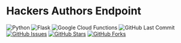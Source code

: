# Hackers Authors Endpoint

![Python](https://img.shields.io/badge/Python-v3.7.2-blue.svg?logo=python&longCache=true&logoColor=white&colorB=23a8e2&style=flat-square&colorA=36363e)
![Flask](https://img.shields.io/badge/Flask-v1.0.2-blue.svg?longCache=true&logo=python&style=flat-square&logoColor=white&colorB=23a8e2&colorA=36363e)
![Google Cloud Functions](https://img.shields.io/badge/Google--Cloud--Functions-v93-blue.svg?longCache=true&logo=google&longCache=true&style=flat-square&logoColor=white&colorB=23a8e2&colorA=36363e)
![GitHub Last Commit](https://img.shields.io/github/last-commit/google/skia.svg?style=flat-square&colorA=36363e)
[![GitHub Issues](https://img.shields.io/github/issues/hackersandslackers/authors-endpoint.svg?style=flat-square&colorA=36363e&logo=Github)](https://github.com/hackersandslackers/authors-endpoint/issues)
[![GitHub Stars](https://img.shields.io/github/stars/hackersandslackers/authors-endpoint.svg?style=flat-square&colorB=e3bb18&colorA=36363e&logo=Github)](https://github.com/hackersandslackers/authors-endpoint/stargazers)
[![GitHub Forks](https://img.shields.io/github/forks/hackersandslackers/authors-endpoint.svg?style=flat-square&colorA=36363e&logo=Github)](https://github.com/hackersandslackers/authors-endpoint/network)

